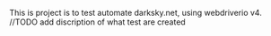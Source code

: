 This is project is to test automate darksky.net, using webdriverio v4.
//TODO add discription of what test are created
